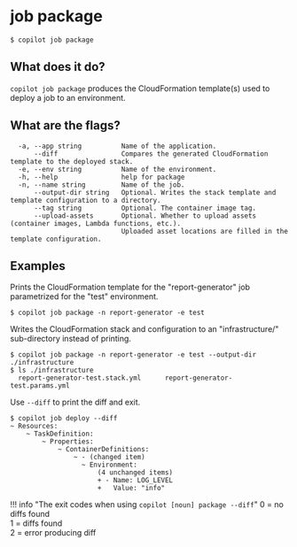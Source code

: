 # job package
```console
$ copilot job package
```

## What does it do?

`copilot job package` produces the CloudFormation template(s) used to deploy a job to an environment.

## What are the flags?

```
  -a, --app string          Name of the application.
      --diff                Compares the generated CloudFormation template to the deployed stack.
  -e, --env string          Name of the environment.
  -h, --help                help for package
  -n, --name string         Name of the job.
      --output-dir string   Optional. Writes the stack template and template configuration to a directory.
      --tag string          Optional. The container image tag.
      --upload-assets       Optional. Whether to upload assets (container images, Lambda functions, etc.).
                            Uploaded asset locations are filled in the template configuration.
```

## Examples

Prints the CloudFormation template for the "report-generator" job parametrized for the "test" environment.

```console
$ copilot job package -n report-generator -e test
```

Writes the CloudFormation stack and configuration to an "infrastructure/" sub-directory instead of printing.

```console
$ copilot job package -n report-generator -e test --output-dir ./infrastructure
$ ls ./infrastructure
  report-generator-test.stack.yml      report-generator-test.params.yml
```

Use `--diff` to  print the diff and exit.
```console
$ copilot job deploy --diff
~ Resources:
    ~ TaskDefinition:
        ~ Properties:
            ~ ContainerDefinitions:
                ~ - (changed item)
                  ~ Environment:
                      (4 unchanged items)
                      + - Name: LOG_LEVEL
                      +   Value: "info"
```

!!! info "The exit codes when using `copilot [noun] package --diff`"
    0 = no diffs found  
    1 = diffs found  
    2 = error producing diff
